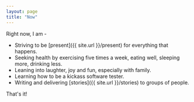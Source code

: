 ```yaml
---
layout: page
title: "Now"
---
```


Right now, I am -

  - Striving to be [present]({{ site.url }}/present) for everything that happens.
  - Seeking health by exercising five times a week, eating well, sleeping more, drinking less.
  - Leaning into laughter, joy and fun, especially with family.
  - Learning how to be a kickass software tester.
  - Writing and delivering [stories]({{ site.url }}/stories) to groups of people.

That's it!
